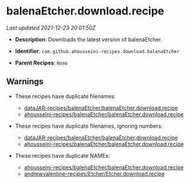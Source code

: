 # balenaEtcher.download.recipe

_Last updated 2021-12-23 20:01:50Z_

- **Description**: Downloads the latest version of balenaEtcher.

- **Identifier**: `com.github.ahousseini-recipes.download.balenaEtcher`

- **Parent Recipes**: `None`


## Warnings

- These recipes have duplicate filenames:
    - [dataJAR-recipes/balenaEtcher/balenaEtcher.download.recipe](/autopkg-dupe-tracker/dataJAR-recipes/balenaEtcher/balenaEtcher.download.recipe)
    - [ahousseini-recipes/balenaEtcher/balenaEtcher.download.recipe](/autopkg-dupe-tracker/ahousseini-recipes/balenaEtcher/balenaEtcher.download.recipe)

- These recipes have duplicate filenames, ignoring numbers:
    - [dataJAR-recipes/balenaEtcher/balenaEtcher.download.recipe](/autopkg-dupe-tracker/dataJAR-recipes/balenaEtcher/balenaEtcher.download.recipe)
    - [ahousseini-recipes/balenaEtcher/balenaEtcher.download.recipe](/autopkg-dupe-tracker/ahousseini-recipes/balenaEtcher/balenaEtcher.download.recipe)

- These recipes have duplicate NAMEs:
    - [ahousseini-recipes/balenaEtcher/balenaEtcher.download.recipe](/autopkg-dupe-tracker/ahousseini-recipes/balenaEtcher/balenaEtcher.download.recipe)
    - [andrewvalentine-recipes/Etcher/Etcher.download.recipe](/autopkg-dupe-tracker/andrewvalentine-recipes/Etcher/Etcher.download.recipe)